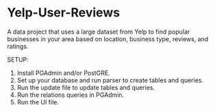 # Yelp-User-Reviews
A data project that uses a large dataset from Yelp to find popular businesses in your area based on location, business type, reviews, and ratings.

SETUP:

1. Install PGAdmin and/or PostGRE.
2. Set up your database and run parser to create tables and queries.
3. Run the update file to update tables and queries.
4. Run the relations queries in PGAdmin.
5. Run the UI file.
